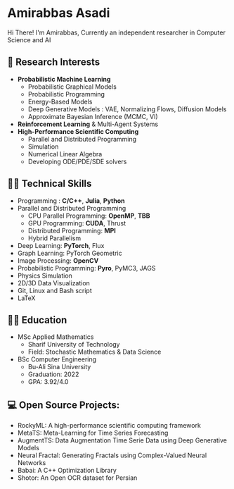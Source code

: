 # Amirabbas Asadi
Hi There! I'm Amirabbas, Currently an independent researcher in Computer Science and AI

## 📔 Research Interests
- **Probabilistic Machine Learning**
  - Probabilistic Graphical Models
  - Probabilistic Programming
  - Energy-Based Models
  - Deep Generative Models : VAE, Normalizing Flows, Diffusion Models
  - Approximate Bayesian Inference (MCMC, VI)
- **Reinforcement Learning** & Multi-Agent Systems
- **High-Performance Scientific Computing**
  - Parallel and Distributed Programming  
  - Simulation
  - Numerical Linear Algebra
  - Developing ODE/PDE/SDE solvers

## 👨‍💻 Technical Skills
- Programming : **C/C++**, **Julia**, **Python**
- Parallel and Distributed Programming
  - CPU Parallel Programming: **OpenMP**, **TBB**
  - GPU Programming: **CUDA**, Thrust
  - Distributed Programming: **MPI**
  - Hybrid Parallelism
- Deep Learning: **PyTorch**, Flux
- Graph Learning: PyTorch Geometric
- Image Processing: **OpenCV**
- Probabilistic Programming: **Pyro**, PyMC3, JAGS
- Physics Simulation
- 2D/3D Data Visualization
- Git, Linux and Bash script
- LaTeX

## 👨‍🎓 Education
- MSc Applied Mathematics
  - Sharif University of Technology
  - Field: Stochastic Mathematics & Data Science
- BSc Computer Engineering
  - Bu-Ali Sina University
  - Graduation: 2022
  - GPA: 3.92/4.0  
 
## 💻 Open Source Projects:
- RockyML: A high-performance scientific computing framework
- MetaTS: Meta-Learning for Time Series Forecasting
- AugmentTS: Data Augmentation Time Serie Data using Deep Generative Models
- Neural Fractal: Generating Fractals using Complex-Valued Neural Networks
- Babai: A C++ Optimization Library
- Shotor: An Open OCR dataset for Persian
